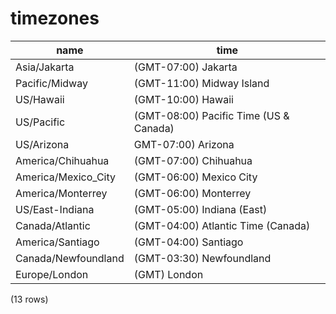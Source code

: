 timezones
=========

|        name         |                    time                    |
|---------------------|--------------------------------------------|
| Asia/Jakarta        | (GMT-07:00) Jakarta                        |
| Pacific/Midway      | (GMT-11:00) Midway Island                  |
| US/Hawaii           | (GMT-10:00) Hawaii                         |
| US/Pacific          | (GMT-08:00) Pacific Time (US &amp; Canada) |
| US/Arizona          | GMT-07:00) Arizona                         |
| America/Chihuahua   | (GMT-07:00) Chihuahua                      |
| America/Mexico_City | (GMT-06:00) Mexico City                    |
| America/Monterrey   | (GMT-06:00) Monterrey                      |
| US/East-Indiana     | (GMT-05:00) Indiana (East)                 |
| Canada/Atlantic     | (GMT-04:00) Atlantic Time (Canada)         |
| America/Santiago    | (GMT-04:00) Santiago                       |
| Canada/Newfoundland | (GMT-03:30) Newfoundland                   |
| Europe/London       | (GMT) London                               |
(13 rows)

